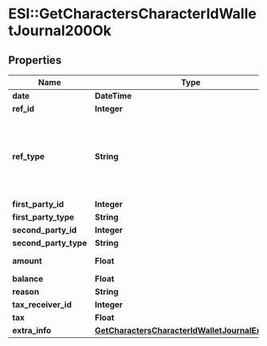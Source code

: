 # ESI::GetCharactersCharacterIdWalletJournal200Ok

## Properties
Name | Type | Description | Notes
------------ | ------------- | ------------- | -------------
**date** | **DateTime** | Date and time of transaction | 
**ref_id** | **Integer** | Unique journal reference ID | 
**ref_type** | **String** | Transaction type, different type of transaction will populate different fields in &#x60;extra_info&#x60; Note: If you have an existing XML API application that is using ref_types, you will need to know which string ESI ref_type maps to which integer. You can use the following gist to see string-&gt;int mappings: https://gist.github.com/ccp-zoetrope/c03db66d90c2148724c06171bc52e0ec | 
**first_party_id** | **Integer** | first_party_id integer | [optional] 
**first_party_type** | **String** | first_party_type string | [optional] 
**second_party_id** | **Integer** | second_party_id integer | [optional] 
**second_party_type** | **String** | second_party_type string | [optional] 
**amount** | **Float** | Transaction amount. Positive when value transferred to the first party. Negative otherwise | [optional] 
**balance** | **Float** | Wallet balance after transaction occurred | [optional] 
**reason** | **String** | reason string | [optional] 
**tax_receiver_id** | **Integer** | the corporation ID receiving any tax paid | [optional] 
**tax** | **Float** | Tax amount received for tax related transactions | [optional] 
**extra_info** | [**GetCharactersCharacterIdWalletJournalExtraInfo**](GetCharactersCharacterIdWalletJournalExtraInfo.md) |  | [optional] 


